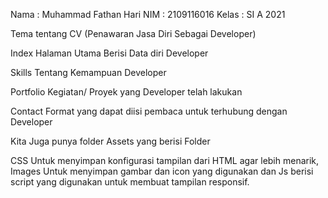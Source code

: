 Nama	: Muhammad Fathan Hari
NIM 	: 2109116016
Kelas	: SI A 2021

Tema tentang CV (Penawaran Jasa Diri Sebagai Developer)

Index
Halaman Utama Berisi Data diri Developer

Skills
Tentang Kemampuan Developer

Portfolio
Kegiatan/ Proyek yang Developer telah lakukan

Contact
Format yang dapat diisi pembaca untuk terhubung dengan Developer

Kita Juga punya folder Assets yang berisi Folder 

CSS Untuk menyimpan konfigurasi tampilan dari HTML agar lebih menarik,
Images Untuk menyimpan gambar dan icon yang digunakan 
dan Js berisi script yang digunakan untuk membuat tampilan responsif.